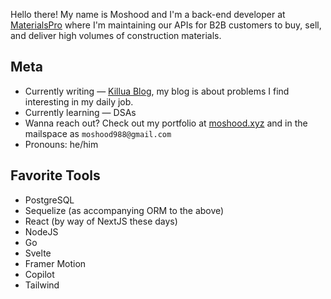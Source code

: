 Hello there! My name is Moshood and I'm a back-end developer at [MaterialsPro](https://www.materialspro.ng/) where I'm maintaining our APIs for B2B customers to buy, sell, and deliver high volumes of construction materials. 



## Meta
* Currently writing — [Killua Blog](https://medium.com/@moshood988), my blog is about problems I find interesting in my daily job. 
* Currently learning — DSAs
* Wanna reach out? Check out my portfolio at [moshood.xyz](www.moshood.xyz) and in the mailspace as `moshood988@gmail.com`
* Pronouns: he/him

## Favorite Tools
* PostgreSQL
* Sequelize (as accompanying ORM to the above)
* React (by way of NextJS these days)
* NodeJS
* Go
* Svelte
* Framer Motion
* Copilot
* Tailwind
  


